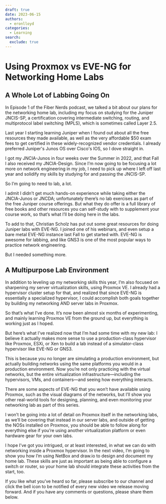 ```yaml
---
draft: true 
date: 2023-06-15
authors:
  - eronlloyd
categories:
  - Learning
search:
  exclude: true
---
```


# Using Proxmox vs EVE-NG for Networking Home Labs

## A Whole Lot of Labbing Going On

In Episode 1 of the Fiber Nerds podcast, we talked a bit about our plans for the networking home lab, including my focus on studying for the Juniper JNCIS-SP,
a certification covering intermediate switching, routing, and multiprotocol label switching (MPLS), which is sometimes called Layer 2.5.

Last year I starting learning Juniper when I found out about all the free resources they made available, as well as the very affordable $50 exam fees to get
certified in these widely-recognized vendor credentials. I already preferred Juniper's Junos OS over Cisco's IOS, so I dove straight in.

I got my JNCIA-Junos in four weeks over the Summer in 2022, and that Fall I also received my JNCIA-Design. Since I’m now going to be focusing a lot more on
network engineering in my job, I need to pick up where I left off last year and solidify my skills by studying for and passing the JNCIS-SP.

So I’m going to need to lab, a lot.

I admit I didn’t get much hands-on experience while taking either the JNCIA-Junos or JNCDA; unfortunately there’s no lab exercises as part of the free Juniper
course offerings. But what they do offer is a full library of free books and other resources you can self-study with to supplement your course work, so that’s
what I’ll be doing here in the labs.

To add to that, Christian Scholz has put out some great resources for doing Juniper labs with EVE-NG. I joined one of his webinars, and even setup a bare metal
EVE-NG instance last Fall to get started with. EVE-NG is awesome for labbing, and like GNS3 is one of the most popular ways to practice network engineering.

But I needed something more.

## A Multipurpose Lab Environment

In addition to leveling up my networking skills this year, I’m also focused on sharpening my server virtualization skills, using Proxmox VE. I already had a
hypervisor cluster setup for that, and realized that since EVE-NG is essentially a specialized hypervisor, I could accomplish both goals together by building
my networking AND server labs in Proxmox.

So that’s what I’ve done. It’s now been almost six months of experimenting, and mainly learning Proxmox VE from the ground up, but everything is working just
as I hoped.

But here’s what I’ve realized now that I’m had some time with my new lab: I believe it actually makes more sense to use a production-class hypervisor like
Proxmox, ESXi, or Xen to build a lab instead of a simulator-class hypervisor like EVE-NG or GNS3.

This is because you no longer are simulating a production environment, but actually building networks using the same platforms you would in a production
environment. Now you’re not only practicing with the virtual networks, but the entire virtualization infrastructure—including the hypervisors, VMs, and
containers—and seeing how everything interacts.

There are some aspects of EVE-NG that you won’t have available using Proxmox, such as the visual diagrams of the networks, but I’ll show you other real-world
tools for designing, planning, and even monitoring your networking lab as part of this series.

I won’t be going into a lot of detail on Proxmox itself in the networking labs, as we’ll be covering that instead in our server labs, and outside of getting
the NOSs installed on Proxmox, you should be able to follow along for everything else if you’re using another virtualization platform or even hardware gear
for your own labs.

I hope I’ve got you intrigued, or at least interested, in what we can do with networking inside a Proxmox hypervisor. In the next video, I’m going to show you
how I’m using NetBox and draw.io to design and document my home lab. These skills are just as important as being able to configure a switch or router, so your
home lab should integrate these activities from the start, too.

If you like what you’ve heard so far, please subscribe to our channel and click the bell icon to be notified of every new video we release moving forward. And
if you have any comments or questions, please share them below.
